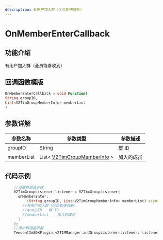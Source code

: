 ```yaml
---
description: 有用户加入群（全员能够收到）
---
```


# OnMemberEnterCallback

## 功能介绍

有用户加入群（全员能够收到）

## 回调函数模版

```dart
OnMemberEnterCallback = void Function(
String groupID,
List<V2TimGroupMemberInfo> memberList
)
```

## 参数详解

| 参数名称       | 参数类型                                                                           | 参数描述  |
| ---------- | ------------------------------------------------------------------------------ | ----- |
| groupID    | String                                                                         | 群 ID  |
| memberList | List< [V2TimGroupMemberInfo](../guan-jian-lei/group/v2timgroupmemberinfo.md) > | 加入的成员 |

## 代码示例

```dart
    //设置群组监听器
    V2TimGroupListener listener = V2TimGroupListener(
      onMemberEnter:
          (String groupID, List<V2TimGroupMemberInfo> memberList) async {
        //有用户加入群（全员能够收到）
        //groupID	群 ID
        //memberList	加入的成员
      }
    );
    //添加群组监听器
    TencentImSDKPlugin.v2TIMManager.addGroupListener(listener: listener);
```

